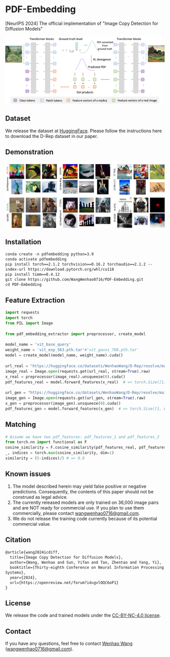 # PDF-Embedding
[NeurIPS 2024] The official implementation of "Image Copy Detection for Diffusion Models"

![image](https://github.com/WangWenhao0716/PDF-Embedding/blob/main/PDF-Embedding.jpg)


## Dataset

We release the dataset at [HuggingFace](https://huggingface.co/datasets/WenhaoWang/D-Rep). Please follow the instructions here to download the D-Rep dataset in our paper.


## Demonstration

![image](https://github.com/WangWenhao0716/PDF-Embedding/blob/main/match.jpg)


## Installation
```
conda create -n pdfembedding python=3.9
conda activate pdfembedding
pip install torch==2.1.2 torchvision==0.16.2 torchaudio==2.1.2 --index-url https://download.pytorch.org/whl/cu118
pip install timm==0.4.12
git clone https://github.com/WangWenhao0716/PDF-Embedding.git
cd PDF-Embedding
```

## Feature Extraction

```python
import requests
import torch
from PIL import Image

from pdf_embedding_extractor import preprocessor, create_model

model_name = 'vit_base_query'
weight_name = 'vit_exp_563.pth.tar'#'vit_gauss_760.pth.tar'
model = create_model(model_name, weight_name).cuda()

url_real = "https://huggingface.co/datasets/WenhaoWang/D-Rep/resolve/main/Irises_real.jpg"
image_real = Image.open(requests.get(url_real, stream=True).raw)
x_real = preprocessor(image_real).unsqueeze(0).cuda()
pdf_features_real = model.forward_features(x_real)  # => torch.Size([1, 6, 768])

url_gen = "https://huggingface.co/datasets/WenhaoWang/D-Rep/resolve/main/Irises_gen.jpg"
image_gen = Image.open(requests.get(url_gen, stream=True).raw)
x_gen = preprocessor(image_gen).unsqueeze(0).cuda()
pdf_features_gen = model.forward_features(x_gen)  # => torch.Size([1, 6, 768])
```

## Matching

```python
# Assume we have two pdf_features: pdf_features_1 and pdf_features_2   => torch.Size([1, 6, 768])
from torch.nn import functional as F
cosine_similarity = F.cosine_similarity(pdf_features_real, pdf_features_gen, dim=2) # => torch.Size([1, 6])
_, indices = torch.max(cosine_similarity, dim=1)
similarity = (5-indices)/5 # => 0.8
```


## Known issues

1. The model described herein may yield false positive or negative predictions. Consequently, the contents of this paper should not be construed as legal advice.
2. The currently released models are only trained on 36,000 image pairs and are NOT ready for commercial use. If you plan to use them commercially, please contact wangwenhao0716@gmail.com.
3. We do not release the training code currently because of its potential commercial value.

## Citation
```
@article{wang2024icdiff,
  title={Image Copy Detection for Diffusion Models},
  author={Wang, Wenhao and Sun, Yifan and Tan, Zhentao and Yang, Yi},
  booktitle={Thirty-eighth Conference on Neural Information Processing Systems},
  year={2024},
  url={https://openreview.net/forum?id=gvlOQC6oP1}
}

```

## License

We release the code and trained models under the [CC-BY-NC-4.0 license](https://creativecommons.org/licenses/by-nc/4.0/deed.en). 

## Contact

If you have any questions, feel free to contact [Wenhao Wang](https://wangwenhao0716.github.io/) (wangwenhao0716@gmail.com).




